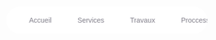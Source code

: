 <style>
    * {
                box-sizing: border-box;
                text-decoration: none;
            }
            nav{
                background: #fff;
                padding: 0 20px;
                border-radius: 40px;
                box-shadow: 0 10px 40ps rgba(159, 162, 177, .8);
                display: flex;
                overflow: hidden;
                overflow-x: auto;
                position: relative;
            }
            .nav-item{
                color: #83818c;
                font-family: Arial, sans-serif;
                padding: 20px;
                margin: 0 6px;
                position: relative;
            }

            .nav-item::before{
                content: '';
                position: absolute;
                bottom: -6px;
                background-color: #dfe2ea;
                height: 5px;
                width: 100%;
                border-radius: 8px 8px 0 0;
                left: 0;
                transition: .3s;
            }
            .nav-item:not(.is-active):hover::before{
                bottom: 0;
            }
            .nav-item:not(.is-active):hover{
                color: #333;
            }
            .nav-indicator{
                position: absolute;
                left: 0;
                bottom: 0;
                height: 5px;
                transition: .4s;
                border-radius: 8px 8px 0 0;
            }
</style>

<script>
            const indicator = document.querySelector('.nav-indicator');
            const items = document.querySelector('.nav-item');

            function handleIndicator(el){
                items.forEach(item => {item.classList.remove('is-active');
                    item.removeAttribute('style');
                    
                })

                const elementColor = el.dataset.activeColor;
                const target = el.dataset.target;
                //style de l'indicateur
                indicator.style.width = `${el.offsetWidth}px`;
                indicator.style.backgroundColor = elementColor;
                indicator.style.left = `${el.offsetLeft}px`;
                
                //ajout de classe active
                el.classList.add('is-active');
                el.style.color = elementColor;
            }
            items.forEach((item, index) => {
                item.addEventListener('click', e =>{
                    handleIndicator(e.target)
                });
                item.classList.contains('is-active') &&handleIndicator(item);
            });

        </script>

 <header>
            <div class="navigation">
              <nav>
                <a class="nav-item is-active" data-active-color="orange" data-target="Accueil" href="https://github.com/socdaservice/afribayiri.com/blob/master/html/acceil.html">Accueil</a>
                <a class="nav-item" data-active-color="green" data-target="Services" href="https://github.com/socdaservice/afribayiri.com/blob/master/html/service.html">Services</a>
                <a class="nav-item" data-active-color="blue" data-target="Travaux" href="https://github.com/socdaservice/afribayiri.com/blob/master/html/travaux.html">Travaux</a>
                <a class="nav-item" data-active-color="red" data-target="Processus" href=(https://github.com/socdaservice/afribayiri.com/blob/master/html/processus.html)">Proccessus</a>
                <a class="nav-item" data-active-color="rebeccapurple" data-target="Propos" href="https://github.com/socdaservice/afribayiri.com/blob/master/html/propos.html">Propos</a>
                <a class="nav-item" data-active-color="orangered" data-target="Carrière" href="https://github.com/socdaservice/afribayiri.com/blob/master/html/carrieres.html">Carrière</a>
                <a class="nav-item" data-active-color="lightblue" data-target="Contacts" href="https://github.com/socdaservice/afribayiri.com/blob/master/html/contact.html">Contacts</a>
                <span class="nav-indicator"></span>
              </nav>
            </div>
        </header>
